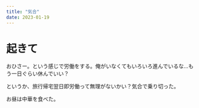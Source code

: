 ```yaml
---
title: "気合"
date: 2023-01-19
---
```


# 起きて
おひさー。という感じで労働をする。俺がいなくてもいろいろ進んでいるな...もう一日ぐらい休んでいい？

というか、旅行帰宅翌日即労働って無理がないかい？気合で乗り切った。

お昼は中華を食べた。